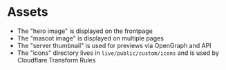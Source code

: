 # Assets

- The "hero image" is displayed on the frontpage
- The "mascot image" is displayed on multiple pages
- The "server thumbnail" is used for previews via OpenGraph and API
- The "icons" directory lives in `live/public/custom/icons` and is used by Cloudflare Transform Rules
